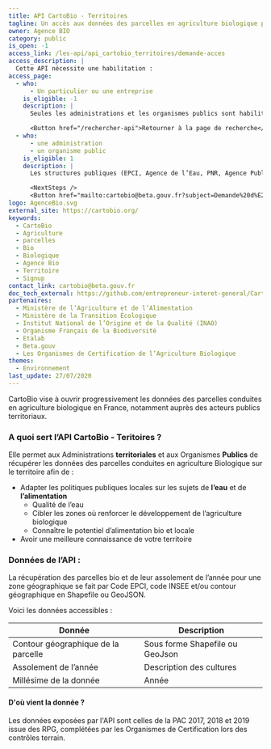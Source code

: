 ```yaml
---
title: API CartoBio - Territoires
tagline: Un accès aux données des parcelles en agriculture biologique pour les acteurs publics territoriaux
owner: Agence BIO
category: public
is_open: -1
access_link: /les-api/api_cartobio_territoires/demande-acces
access_description: |
  Cette API nécessite une habilitation :
access_page:
  - who:
      - Un particulier ou une entreprise
    is_eligible: -1
    description: |
      Seules les administrations et les organismes publics sont habilitées à utiliser l’API CartoBio Territoires.

      <Button href="/rechercher-api">Retourner à la page de recherche</Button>
  - who:
      - une administration
      - un organisme public
    is_eligible: 1
    description: |
      Les structures publiques (EPCI, Agence de l’Eau, PNR, Agence Publique, …) qui souhaitent avoir accès aux données de l’API CartoBio pour des projets dans leur territoire (qualité de l’eau, alimentation, …) peuvent faire une demande.

      <NextSteps />
      <Button href="mailto:cartobio@beta.gouv.fr?subject=Demande%20d%E2%80%99acc%C3%A8s%20%C3%A0%20l%27API%20CartoBio">Remplir une demande</Button>
logo: AgenceBio.svg
external_site: https://cartobio.org/
keywords:
  - CartoBio
  - Agriculture
  - parcelles
  - Bio
  - Biologique
  - Agence Bio
  - Territoire
  - Signup
contact_link: cartobio@beta.gouv.fr
doc_tech_external: https://github.com/entrepreneur-interet-general/CartoBio-Presentation/blob/master/docs/api-territoires.md
partenaires:
  - Ministère de l’Agriculture et de l’Alimentation
  - Ministère de la Transition Écologique
  - Institut National de l’Origine et de la Qualité (INAO)
  - Organisme Français de la Biodiversité
  - Etalab
  - Beta.gouv
  - Les Organismes de Certification de l’Agriculture Biologique
themes:
  - Environnement
last_update: 27/07/2020
---
```


CartoBio vise à ouvrir progressivement les données des parcelles conduites en agriculture biologique en France, notamment auprès des acteurs publics territoriaux.

### A quoi sert l’API CartoBio - Teritoires ?

Elle permet aux Administrations **territoriales** et aux Organismes **Publics** de récupérer les données des parcelles conduites en agriculture Biologique sur le territoire afin de :

- Adapter les politiques publiques locales sur les sujets de **l’eau** et de **l’alimentation**
  - Qualité de l’eau
  - Cibler les zones où renforcer le développement de l’agriculture biologique
  - Connaître le potentiel d’alimentation bio et locale
- Avoir une meilleure connaissance de votre territoire

### Données de l’API :

La récupération des parcelles bio et de leur assolement de l’année pour une zone géographique se fait par Code EPCI, code INSEE et/ou contour géographique en Shapefile ou GeoJSON.

Voici les données accessibles :

| Donnée                              | Description                     |
| ----------------------------------- | ------------------------------- |
| Contour géographique de la parcelle | Sous forme Shapefile ou GeoJson |
| Assolement de l’année               | Description des cultures        |
| Millésime de la donnée              | Année                           |

#### D'où vient la donnée ?

Les données exposées par l'API sont celles de la PAC 2017, 2018 et 2019 issue des RPG, complétées par les Organismes de Certification lors des contrôles terrain.

